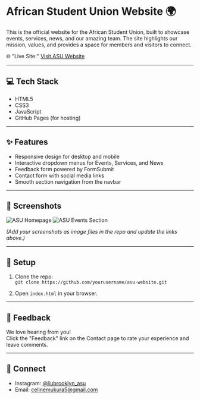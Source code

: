 # African Student Union Website 🌍

This is the official website for the African Student Union, built to showcase events, services, news, and our amazing team. The site highlights our mission, values, and provides a space for members and visitors to connect.

🌐 "Live Site:" [Visit ASU Website]([https://celinem2.github.io/ASU-website/])

---

## 💻 Tech Stack

- HTML5
- CSS3
- JavaScript
- GitHub Pages (for hosting)

---

## ✨ Features

- Responsive design for desktop and mobile
- Interactive dropdown menus for Events, Services, and News
- Feedback form powered by FormSubmit
- Contact form with social media links
- Smooth section navigation from the navbar

---

## 📸 Screenshots

![ASU Homepage](screenshot-homepage.png)
![ASU Events Section](screenshot-events.png)

*(Add your screenshots as image files in the repo and update the links above.)*

---

## 🚀 Setup

1. Clone the repo:  
   `git clone https://github.com/yourusername/asu-website.git`

2. Open `index.html` in your browser.

---

## 💬 Feedback

We love hearing from you!  
Click the "Feedback" link on the Contact page to rate your experience and leave comments.

---

## 🔗 Connect

- Instagram: [@liubrooklyn_asu](https://www.instagram.com/liubrooklyn_asu)
- Email: celinemukura5@gmail.com
